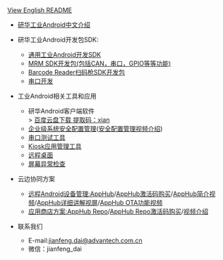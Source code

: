 [View English README](https://github.com/AIM-Android/overview/blob/main/README.md)

* [研华工业Android中文介绍]( https://github.com/AIM-Android/overview/wiki/%E7%A0%94%E5%8D%8E%E5%B7%A5%E4%B8%9AAndroid%E6%96%B9%E6%A1%88)

*  研华工业Android开发包SDK:
    -   [通用工业Android开发SDK](https://github.com/AIM-Android/IndustrySDK)
    -   [MRM SDK开发包(包括CAN，串口，GPIO等等功能)](https://github.com/AIM-Android/MrmSdk)
    -   [Barcode Reader扫码枪SDK开发包](https://github.com/AIM-Android/ScannerWedgeSample)
    -   [串口开发](https://github.com/kongqw/AndroidSerialPort)
 
 * 工业Android相关工具和应用
    -   研华Android客户端软件<br>
            >  [百度云盘下载 提取码：xian](https://pan.baidu.com/s/14powWT7NG_9yNEFLUC_3sQ) <br> 
    -   [企业级系统安全配置管理](https://github.com/AIM-Android/overview/wiki/%E7%A0%94%E5%8D%8E%E5%B7%A5%E4%B8%9AAndroid%E6%96%B9%E6%A1%88#32%E4%BC%81%E4%B8%9A%E7%BA%A7%E5%AE%89%E5%85%A8%E9%85%8D%E7%BD%AE%E7%AE%A1%E7%90%86)([安全配置管理视频介绍](https://www.bilibili.com/video/BV1fT4y1a7s1/))
    -   [串口测试工具](https://github.com/AIM-Android/overview/wiki/%E7%A0%94%E5%8D%8E%E5%B7%A5%E4%B8%9AAndroid%E6%96%B9%E6%A1%88#36%E4%B8%B2%E5%8F%A3%E6%B5%8B%E8%AF%95%E5%B7%A5%E5%85%B7)
    -   [Kiosk应用管理工具](https://github.com/AIM-Android/KioskManager/blob/main/README_ZH.md)
    -   [远程桌面](https://github.com/AIM-Android/overview/wiki/%E7%A0%94%E5%8D%8E%E5%B7%A5%E4%B8%9AAndroid%E6%96%B9%E6%A1%88#34%E8%BF%9C%E7%A8%8B%E6%A1%8C%E9%9D%A2)
    -   [屏幕异常检查](https://github.com/AIM-Android/overview/wiki/%E7%A0%94%E5%8D%8E%E5%B7%A5%E4%B8%9AAndroid%E6%96%B9%E6%A1%88#35%E5%B1%8F%E5%B9%95%E5%BC%82%E5%B8%B8%E6%A3%80%E6%B5%8B)

  * 云边协同方案
    -   [远程Android设备管理:AppHub](https://docs.wise-paas.advantech.com.cn/zh-cn/Guides_and_API_References/ApplicationServices/1611826936336928113/1613468986148692729)/[AppHub激活码购买](https://wise-iot.advantech.com.cn/zh-cn/marketplace/product/advantech.wise-paas-apphub/pricing-details)/[AppHub简介视频](https://www.bilibili.com/video/BV1WP4y177xL)/[AppHub详细讲解视屏](https://www.bilibili.com/video/BV1RP4y147gH)/[AppHub OTA功能视频](https://www.bilibili.com/video/BV1zu411D7gF)
    -   [应用商店方案:AppHub Repo](https://docs.wise-paas.advantech.com.cn/zh-cn/Guides_and_API_References/ApplicationServices/1611826936336928113/1613469269483084392)/[AppHub Repo激活码购买](https://wise-iot.advantech.com.cn/zh-cn/marketplace/product/advantech.wise-paas-apphub/pricing-details)/[视频介绍](https://www.bilibili.com/video/BV1aF411p721)

  * 联系我们
    -   E-mail:jianfeng.dai@advantech.com.cn
    -   微信：jianfeng_dai
